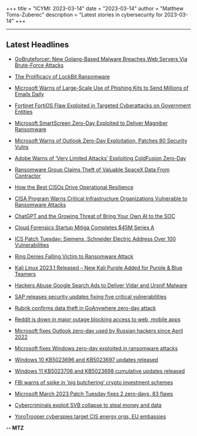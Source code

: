 +++
title = "ICYMI: 2023-03-14"
date = "2023-03-14"
author = "Matthew Toms-Zuberec"
description = "Latest stories in cybersecurity for 2023-03-14"
+++

---------------------------------------------------------------------------
## Latest Headlines
- [GoBruteforcer: New Golang-Based Malware Breaches Web Servers Via Brute-Force Attacks](https://thehackernews.com/2023/03/gobruteforcer-new-golang-based-malware.html)

- [The Prolificacy of LockBit Ransomware](https://thehackernews.com/2023/03/the-prolificacy-of-lockbit-ransomware.html)

- [Microsoft Warns of Large-Scale Use of Phishing Kits to Send Millions of Emails Daily](https://thehackernews.com/2023/03/microsoft-warns-of-large-scale-use-of.html)

- [Fortinet FortiOS Flaw Exploited in Targeted Cyberattacks on Government Entities](https://thehackernews.com/2023/03/fortinet-fortios-flaw-exploited-in.html)

- [Microsoft SmartScreen Zero-Day Exploited to Deliver Magniber Ransomware](https://www.securityweek.com/microsoft-smartscreen-zero-day-exploited-to-deliver-magniber-ransomware/)

- [Microsoft Warns of Outlook Zero-Day Exploitation, Patches 80 Security Vulns](https://www.securityweek.com/microsoft-patch-tuesday-zero-day-attacks/)

- [Adobe Warns of ‘Very Limited Attacks’ Exploiting ColdFusion Zero-Day](https://www.securityweek.com/adobe-warns-of-very-limited-attacks-exploiting-coldfusion-zero-day/)

- [Ransomware Group Claims Theft of Valuable SpaceX Data From Contractor](https://www.securityweek.com/ransomware-group-claims-theft-of-valuable-spacex-data-from-contractor/)

- [How the Best CISOs Drive Operational Resilience](https://www.securityweek.com/how-the-best-cisos-drive-operational-resilience/)

- [CISA Program Warns Critical Infrastructure Organizations Vulnerable to Ransomware Attacks](https://www.securityweek.com/cisa-program-warns-critical-infrastructure-organizations-vulnerable-to-ransomware-attacks/)

- [ChatGPT and the Growing Threat of Bring Your Own AI to the SOC](https://www.securityweek.com/chatgpt-and-the-growing-threat-of-bring-your-own-ai-to-the-soc/)

- [Cloud Forensics Startup Mitiga Completes $45M Series A](https://www.securityweek.com/cloud-forensics-startup-mitiga-completes-45m-series-a/)

- [ICS Patch Tuesday: Siemens, Schneider Electric Address Over 100 Vulnerabilities](https://www.securityweek.com/ics-patch-tuesday-siemens-schneider-electric-address-over-100-vulnerabilities/)

- [Ring Denies Falling Victim to Ransomware Attack](https://www.securityweek.com/ring-denies-falling-victim-to-ransomware-attack/)

- [Kali Linux 2023.1 Released – New Kali Purple Added for Purple & Blue Teamers](https://cybersecuritynews.com/kali-linux-2023-1/)

- [Hackers Abuse Google Search Ads to Deliver Vidar and Ursnif Malware](https://cybersecuritynews.com/google-ads-malware/)

- [SAP releases security updates fixing five critical vulnerabilities](https://www.bleepingcomputer.com/news/security/sap-releases-security-updates-fixing-five-critical-vulnerabilities/)

- [Rubrik confirms data theft in GoAnywhere zero-day attack](https://www.bleepingcomputer.com/news/security/rubrik-confirms-data-theft-in-goanywhere-zero-day-attack/)

- [Reddit is down in major outage blocking access to web, mobile apps](https://www.bleepingcomputer.com/news/technology/reddit-is-down-in-major-outage-blocking-access-to-web-mobile-apps/)

- [Microsoft fixes Outlook zero-day used by Russian hackers since April 2022](https://www.bleepingcomputer.com/news/microsoft/microsoft-fixes-outlook-zero-day-used-by-russian-hackers-since-april-2022/)

- [Microsoft fixes Windows zero-day exploited in ransomware attacks](https://www.bleepingcomputer.com/news/security/microsoft-fixes-windows-zero-day-exploited-in-ransomware-attacks/)

- [Windows 10 KB5023696 and KB5023697 updates released](https://www.bleepingcomputer.com/news/microsoft/windows-10-kb5023696-and-kb5023697-updates-released/)

- [Windows 11 KB5023706 and KB5023698 cumulative updates released](https://www.bleepingcomputer.com/news/microsoft/windows-11-kb5023706-and-kb5023698-cumulative-updates-released/)

- [FBI warns of spike in ‘pig butchering’ crypto investment schemes](https://www.bleepingcomputer.com/news/security/fbi-warns-of-spike-in-pig-butchering-crypto-investment-schemes/)

- [Microsoft March 2023 Patch Tuesday fixes 2 zero-days, 83 flaws](https://www.bleepingcomputer.com/news/microsoft/microsoft-march-2023-patch-tuesday-fixes-2-zero-days-83-flaws/)

- [Cybercriminals exploit SVB collapse to steal money and data](https://www.bleepingcomputer.com/news/security/cybercriminals-exploit-svb-collapse-to-steal-money-and-data/)

- [YoroTrooper cyberspies target CIS energy orgs, EU embassies](https://www.bleepingcomputer.com/news/security/yorotrooper-cyberspies-target-cis-energy-orgs-eu-embassies/)

**-- MTZ**